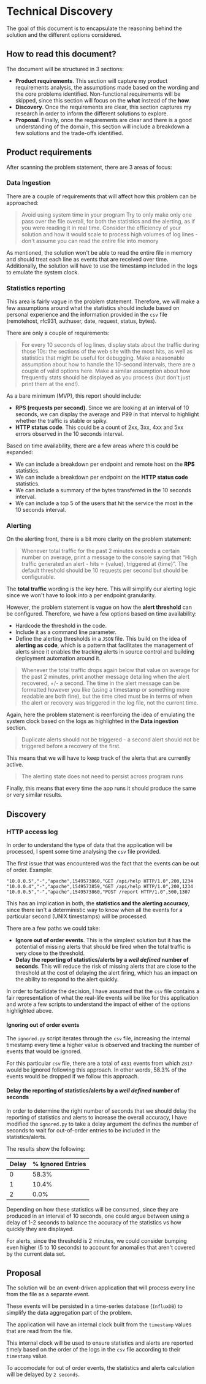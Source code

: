 # Technical Discovery
The goal of this document is to encapsulate the reasoning behind the solution and the different options considered.

## How to read this document?
The document will be structured in 3 sections:
* **Product requirements**. This section will capture my product requirements analysis, the assumptions made based on the wording and the core problems identified. Non-functional requirements will be skipped, since this section will focus on the **what** instead of the **how**. 
* **Discovery**. Once the requirements are clear, this section captures my research in order to inform the different solutions to explore.
* **Proposal**. Finally, once the requirements are clear and there is a good understanding of the domain, this section will include a breakdown a few solutions and the trade-offs identified.

## Product requirements
After scanning the problem statement, there are 3 areas of focus:

### Data Ingestion
There are a couple of requirements that will affect how this problem can be approached:

> Avoid using system time in your program
> Try to only make only one pass over the file overall, for both the statistics and the alerting, as if you were reading it in real time.
> Consider the efficiency of your solution and how it would scale to process high volumes of log lines - don't assume you can read the entire file into memory

As mentioned, the solution won't be able to read the entire file in memory and should treat each line as events that are received over time. Additionally, the solution will have to use the timestamp included in the logs to emulate the system clock.

### Statistics reporting
This area is fairly vague in the problem statement. Therefore, we will make a few assumptions around what the statistics should include based on personal experience and the information provided in the `csv` file (remotehost, rfc931, authuser, date, request, status, bytes).

There are only a couple of requirements:
> For every 10 seconds of log lines, display stats about the traffic during those 10s: the sections of the web site with the most hits, as well as statistics that might be useful for debugging.
> Make a reasonable assumption about how to handle the 10-second intervals, there are a couple of valid options here. Make a similar assumption about how frequently stats should be displayed as you process (but don't just print them at the end!).

As a bare minimum (MVP), this report should include: 
* **RPS (requests per second)**. Since we are looking at an interval of 10 seconds, we can display the average and P99 in that interval to highlight whether the traffic is stable or spiky. 
* **HTTP status code**. This could be a count of 2xx, 3xx, 4xx and 5xx errors observed in the 10 seconds interval.

Based on time availability, there are a few areas where this could be expanded:
* We can include a breakdown per endpoint and remote host on the **RPS** statistics.
* We can include a breakdown per endpoint on the **HTTP status code** statistics.
* We can include a summary of the bytes transferred in the 10 seconds interval.
* We can include a top 5 of the users that hit the service the most in the 10 seconds interval.

### Alerting
On the alerting front, there is a bit more clarity on the problem statement:

> Whenever total traffic for the past 2 minutes exceeds a certain number on average, print a message to the console saying that “High traffic generated an alert - hits = {value}, triggered at {time}”. The default threshold should be 10 requests per second but should be configurable.

The **total traffic** wording is the key here. This will simplify our alerting logic since we won't have to look into a per endpoint granularity. 

However, the problem statement is vague on how the **alert threshold** can be configured. Therefore, we have a few options based on time availability:
* Hardcode the threshold in the code.
* Include it as a command line parameter.
* Define the alerting thresholds in a `JSON` file. This build on the idea of **alerting as code**, which is a pattern that facilitates the management of alerts since it enables the tracking alerts in source control and building deployment automation around it.

> Whenever the total traffic drops again below that value on average for the past 2 minutes, print another message detailing when the alert recovered, +/- a second.
> The time in the alert message can be formatted however you like (using a timestamp or something more readable are both fine), but the time cited must be in terms of when the alert or recovery was triggered in the log file, not the current time.

Again, here the problem statement is reenforcing the idea of emulating the system clock based on the logs as highlighted in the **Data ingestion** section.

> Duplicate alerts should not be triggered - a second alert should not be triggered before a recovery of the first.

This means that we will have to keep track of the alerts that are currently active.

> The alerting state does not need to persist across program runs

Finally, this means that every time the app runs it should produce the same or very similar results.

## Discovery
### HTTP access log
In order to understand the type of data that the application will be processed, I spent some time analysing the `csv` file provided.

The first issue that was encountered was the fact that the events can be out of order. Example:

```
"10.0.0.5","-","apache",1549573860,"GET /api/help HTTP/1.0",200,1234
"10.0.0.4","-","apache",1549573859,"GET /api/help HTTP/1.0",200,1234
"10.0.0.5","-","apache",1549573860,"POST /report HTTP/1.0",500,1307
```

This has an implication in both, the **statistics and the alerting accuracy**, since there isn't a deterministic way to know when all the events for a particular second (UNIX timestamps) will be processed.

There are a few paths we could take:
* **Ignore out of order events**. This is the simplest solution but it has the potential of missing alerts that should be fired when the total traffic is very close to the threshold.
* **Delay the reporting of statistics/alerts by a *well defined* number of seconds**. This will reduce the risk of missing alerts that are close to the threshold at the cost of delaying the alert firing, which has an impact on the ability to respond to the alert quickly.

In order to facilidate the decision, I have assumed that the `csv` file contains a fair representation of what the real-life events will be like for this application and wrote a few scripts to understand the impact of either of the options highlighted above.

#### Ignoring out of order events
The `ignored.py` script iterates through the `csv` file, increasing the internal timestamp every time a higher value is observed and tracking the number of events that would be ignored.

For this particular `csv` file, there are a total of `4831` events from which `2817` would be ignored following this approach. In other words, 58.3% of the events would be dropped if we follow this approach.

#### Delay the reporting of statistics/alerts by a *well defined* number of seconds
In order to determine the right number of seconds that we should delay the reporting of statistics and alerts to increase the overall accuracy, I have modified the `ignored.py` to take a delay argument the defines the number of seconds to wait for out-of-order entries to be included in the statistics/alerts.

The results show the following:

| Delay | % Ignored Entries |
| ----- | ----------------- |
|     0 |             58.3% |
|     1 |             10.4% |
|     2 |              0.0% |

Depending on how these statistics will be consumed, since they are produced in an interval of 10 seconds, one could argue between using a delay of 1-2 seconds to balance the accuracy of the statistics vs how quickly they are displayed.

For alerts, since the threshold is 2 minutes, we could consider bumping even higher (5 to 10 seconds) to account for anomalies that aren't covered by the current data set.

## Proposal

The solution will be an event-driven application that will process every line from the file as a separate event.

These events will be persisted in a time-series database (`InfluxDB`) to simplify the data aggregation part of the problem.

The application will have an internal clock built from the `timestamp` values that are read from the file.

This internal clock will be used to ensure statistics and alerts are reported timely based on the order of the logs in the `csv` file according to their `timestamp` value.

To accomodate for out of order events, the statistics and alerts calculation will be delayed by `2 seconds`.